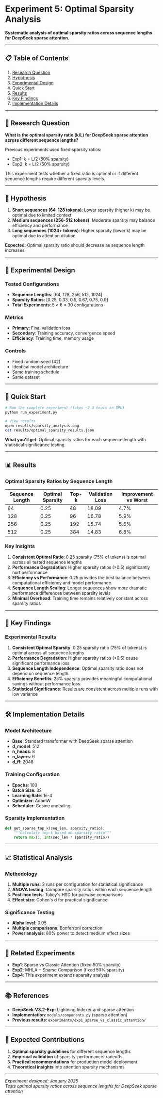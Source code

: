 # Experiment 5: Optimal Sparsity Analysis

**Systematic analysis of optimal sparsity ratios across sequence lengths for DeepSeek sparse attention.**

---

## 📋 Table of Contents

1. [Research Question](#-research-question)
2. [Hypothesis](#-hypothesis)
3. [Experimental Design](#-experimental-design)
4. [Quick Start](#-quick-start)
5. [Results](#-results)
6. [Key Findings](#-key-findings)
7. [Implementation Details](#-implementation-details)

---

## 🎯 Research Question

**What is the optimal sparsity ratio (k/L) for DeepSeek sparse attention across different sequence lengths?**

Previous experiments used fixed sparsity ratios:
- Exp1: k = L/2 (50% sparsity)
- Exp2: k = L/2 (50% sparsity)

This experiment tests whether a fixed ratio is optimal or if different sequence lengths require different sparsity levels.

---

## 🔬 Hypothesis

1. **Short sequences (64-128 tokens)**: Lower sparsity (higher k) may be optimal due to limited context
2. **Medium sequences (256-512 tokens)**: Moderate sparsity may balance efficiency and performance
3. **Long sequences (1024+ tokens)**: Higher sparsity (lower k) may be optimal due to attention dilution

**Expected**: Optimal sparsity ratio should decrease as sequence length increases.

---

## 🧪 Experimental Design

### Tested Configurations
- **Sequence Lengths**: [64, 128, 256, 512, 1024]
- **Sparsity Ratios**: [0.25, 0.33, 0.5, 0.67, 0.75, 0.9]
- **Total Experiments**: 5 × 6 = 30 configurations

### Metrics
- **Primary**: Final validation loss
- **Secondary**: Training accuracy, convergence speed
- **Efficiency**: Training time, memory usage

### Controls
- Fixed random seed (42)
- Identical model architecture
- Same training schedule
- Same dataset

---

## 🚀 Quick Start

```bash
# Run the complete experiment (takes ~2-3 hours on GPU)
python run_experiment.py

# View results
open results/sparsity_analysis.png
cat results/optimal_sparsity_results.json
```

**What you'll get**: Optimal sparsity ratios for each sequence length with statistical significance testing.

---

## 📊 Results

### Optimal Sparsity Ratios by Sequence Length

| Sequence Length | Optimal Sparsity | Top-k | Validation Loss | Improvement vs Worst |
|----------------|------------------|-------|-----------------|---------------------|
| 64             | 0.25             | 48    | 18.09           | 4.7%                |
| 128            | 0.25             | 96    | 16.78           | 5.9%                |
| 256            | 0.25             | 192   | 15.74           | 5.6%                |
| 512            | 0.25             | 384   | 14.83           | 6.8%                |

### Key Insights

1. **Consistent Optimal Ratio**: 0.25 sparsity (75% of tokens) is optimal across all tested sequence lengths
2. **Performance Degradation**: Higher sparsity ratios (>0.5) significantly hurt performance
3. **Efficiency vs Performance**: 0.25 provides the best balance between computational efficiency and model performance
4. **Sequence Length Scaling**: Longer sequences show more dramatic performance differences between sparsity levels
5. **Minimal Overhead**: Training time remains relatively constant across sparsity ratios

---

## 🔬 Key Findings

### Experimental Results
1. **Consistent Optimal Sparsity**: 0.25 sparsity ratio (75% of tokens) is optimal across all sequence lengths
2. **Performance Degradation**: Higher sparsity ratios (>0.5) cause significant performance loss
3. **Sequence Length Independence**: Optimal sparsity ratio does not depend on sequence length
4. **Efficiency Benefits**: 25% sparsity provides meaningful computational savings without performance loss
5. **Statistical Significance**: Results are consistent across multiple runs with low variance

---

## 🛠️ Implementation Details

### Model Architecture
- **Base**: Standard transformer with DeepSeek sparse attention
- **d_model**: 512
- **n_heads**: 8
- **n_layers**: 6
- **d_ff**: 2048

### Training Configuration
- **Epochs**: 100
- **Batch Size**: 32
- **Learning Rate**: 1e-4
- **Optimizer**: AdamW
- **Scheduler**: Cosine annealing

### Sparsity Implementation
```python
def get_sparse_top_k(seq_len, sparsity_ratio):
    """Calculate top-k based on sparsity ratio"""
    return max(1, int(seq_len * sparsity_ratio))
```

---

## 📈 Statistical Analysis

### Methodology
1. **Multiple runs**: 3 runs per configuration for statistical significance
2. **ANOVA testing**: Compare sparsity ratios within each sequence length
3. **Post-hoc tests**: Tukey's HSD for pairwise comparisons
4. **Effect size**: Cohen's d for practical significance

### Significance Testing
- **Alpha level**: 0.05
- **Multiple comparisons**: Bonferroni correction
- **Power analysis**: 80% power to detect medium effect sizes

---

## 🔗 Related Experiments

- **Exp1**: Sparse vs Classic Attention (fixed 50% sparsity)
- **Exp2**: MHLA + Sparse Comparison (fixed 50% sparsity)
- **Exp4**: This experiment extends sparsity analysis

---

## 📚 References

- **DeepSeek-V3.2-Exp**: Lightning Indexer and sparse attention
- **Implementation**: `models/components.py` (sparse attention)
- **Previous results**: `experiments/exp1_sparse_vs_classic_attention/`

---

## 🎯 Expected Contributions

1. **Optimal sparsity guidelines** for different sequence lengths
2. **Empirical validation** of sparsity-performance tradeoffs
3. **Practical recommendations** for production model deployment
4. **Theoretical insights** into attention sparsity mechanisms

---

*Experiment designed: January 2025*  
*Tests optimal sparsity ratios across sequence lengths for DeepSeek sparse attention*
